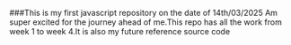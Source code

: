 

###This is my first javascript repository on the date of 14th/03/2025
Am super excited for the journey ahead of me.This repo has all the work from week 1 to week 4.It is also my future reference source code
